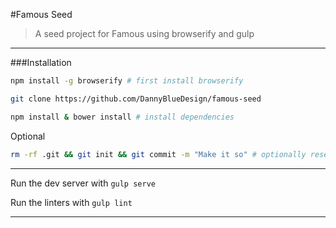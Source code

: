 #Famous Seed
> A seed project for Famous using browserify and gulp

---

###Installation

```bash
npm install -g browserify # first install browserify

git clone https://github.com/DannyBlueDesign/famous-seed

npm install & bower install # install dependencies
```

Optional
```bash
rm -rf .git && git init && git commit -m "Make it so" # optionally reset git history
```

---

Run the dev server with ```gulp serve```

Run the linters with ```gulp lint```

---
